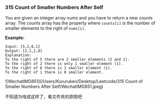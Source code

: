 ### 315 Count of Smaller Numbers After Self

You are given an integer array *nums* and you have to return a new *counts* array. The *counts* array has the property where `counts[i]` is the number of smaller elements to the right of `nums[i]`.

**Example:**

```
Input: [5,2,6,1]
Output: [2,1,1,0] 
Explanation:
To the right of 5 there are 2 smaller elements (2 and 1).
To the right of 2 there is only 1 smaller element (1).
To the right of 6 there is 1 smaller element (1).
To the right of 1 there is 0 smaller element.
```

![WechatIMG851](/Users/Kururuken/Desktop/Leetcode/315 Count of Smaller Numbers After Self/WechatIMG851.jpeg)

不知道为啥成这样了，看文件夹的原图吧